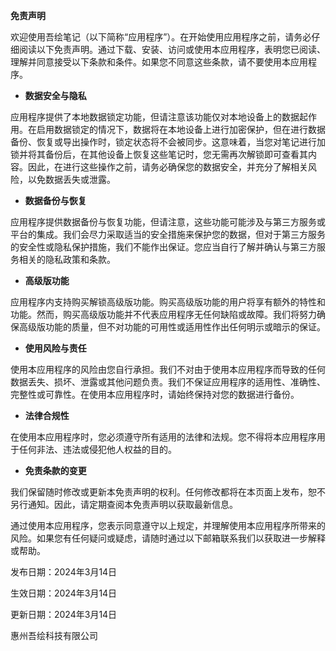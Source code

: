 **免责声明**

欢迎使用吾绘笔记（以下简称“应用程序”）。在开始使用应用程序之前，请务必仔细阅读以下免责声明。通过下载、安装、访问或使用本应用程序，表明您已阅读、理解并同意接受以下条款和条件。如果您不同意这些条款，请不要使用本应用程序。

- **数据安全与隐私**

应用程序提供了本地数据锁定功能，但请注意该功能仅对本地设备上的数据起作用。在启用数据锁定的情况下，数据将在本地设备上进行加密保护，但在进行数据备份、恢复或导出操作时，锁定状态将不会被同步。这意味着，当您对笔记进行加锁并将其备份后，在其他设备上恢复这些笔记时，您无需再次解锁即可查看其内容。因此，在进行这些操作之前，请务必确保您的数据安全，并充分了解相关风险，以免数据丢失或泄露。

- **数据备份与恢复**

应用程序提供数据备份与恢复功能，但请注意，这些功能可能涉及与第三方服务或平台的集成。我们会尽力采取适当的安全措施来保护您的数据，但对于第三方服务的安全性或隐私保护措施，我们不能作出保证。您应当自行了解并确认与第三方服务相关的隐私政策和条款。

- **高级版功能**

应用程序内支持购买解锁高级版功能。购买高级版功能的用户将享有额外的特性和功能。然而，购买高级版功能并不代表应用程序无任何缺陷或故障。我们将努力确保高级版功能的质量，但不对功能的可用性或适用性作出任何明示或暗示的保证。

- **使用风险与责任**

使用本应用程序的风险由您自行承担。我们不对由于使用本应用程序而导致的任何数据丢失、损坏、泄露或其他问题负责。我们不保证应用程序的适用性、准确性、完整性或可靠性。在使用本应用程序时，请始终保持对您的数据进行备份。

- **法律合规性**

在使用本应用程序时，您必须遵守所有适用的法律和法规。您不得将本应用程序用于任何非法、违法或侵犯他人权益的目的。

- **免责条款的变更**

我们保留随时修改或更新本免责声明的权利。任何修改都将在本页面上发布，恕不另行通知。因此，请定期查阅本免责声明以获取最新信息。

通过使用本应用程序，您表示同意遵守以上规定，并理解使用本应用程序所带来的风险。如果您有任何疑问或疑虑，请随时通过以下邮箱联系我们以获取进一步解释或帮助。

发布日期：2024年3月14日

生效日期：2024年3月14日

更新日期：2024年3月14日

惠州吾绘科技有限公司